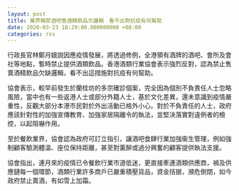 ```yaml
---
layout: post
title: 業界稱禁酒吧售酒精飲品欠邏輯　看不出對抗疫有何幫助
date: 2020-03-23 18:29:00.000000000 +08:00
categories: rss
---
```


行政長官林鄭月娥說因應疫情發展，將透過修例，全港領有酒牌的酒吧、會所及會社等地點，暫時禁止提供酒類飲品。香港酒類行業協會表示強烈反對，認為禁止售賣酒精飲品欠缺邏輯，看不出這措施對抗疫有何幫助。

協會表示，較早前發生於蘭桂坊的多宗確診個案，完全因為個別不負責任人士忽略風險，當中也有一些返港人士或部分外籍人士，基於文化差異，還未意識到疫情嚴重性，反觀大部分本港市民對於外出活動已格外小心。對於不負責任的人士，政府應該針對性的加強宣傳教育、加強家居隔離令的執法，並堅決落實對違例者的檢控，以起阻嚇作用。

至於餐飲業界，協會認為政府可訂立指引，讓酒吧食肆行業加強衞生管理，例如強制顧客驗測體溫、座位保持距離，甚至對薰醉或過分興奮的顧客提供執法支援。

協會指出，連月來的疫情已令餐飲行業市道低迷，更直接牽連酒類供應商，禍及供應鏈每一個環節，酒類行業許多商戶已嚴重積壓貨品，資金拮据，瀕危倒閉，如今政府禁止賣酒，有如雪上加霜。
